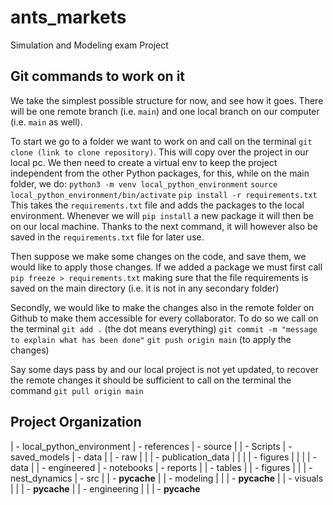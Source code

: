 # ants_markets

Simulation and Modeling exam Project


Git commands to work on it
------------
We take the simplest possible structure for now, and see how it goes. 
There will be one remote branch (i.e. `main`) and one local branch on our 
computer (i.e. `main` as well). 

To start we go to a folder we want to work on and call on the terminal 
`git clone (link to clone repository)`. This will copy over the project in 
our local pc. 
We then need to create a virtual env to keep the project independent from the other
Python packages, for this, while on the main folder, we do:
`python3 -m venv local_python_environment`
`source local_python_environment/bin/activate`
`pip install -r requirements.txt`
This takes the `requirements.txt` file and adds the packages to the local environment. 
Whenever we will `pip install` a new package it will then be on our local machine. Thanks to the next command, 
it will however also be saved in the `requirements.txt` file for later use.

Then suppose we make some changes on the code, and save them, we would 
like to apply those changes. 
If we added a package we must first call 
`pip freeze > requirements.txt`
making sure that the file requirements is saved on the main directory (i.e. it is not in any secondary folder)

Secondly, we would like to make the changes also in the remote folder on Github to make them accessible for every 
collaborator. To do so we call on the terminal
`git add .` (the dot means everything)
`git commit -m "message to explain what has been done"`
`git push origin main` (to apply the changes)

Say some days pass by and our local project is not yet updated, to recover 
the remote changes it should be sufficient to call on the terminal the 
command 
`git pull origin main`


Project Organization
------------

  | - local_python_environment
  | - references
  | - source
  |  | - Scripts
  | - saved_models
  | - data
  |  | - raw
  |  |  | - publication_data
  |  |  |  | - figures
  |  |  |  | - data
  |  | - engineered
  | - notebooks
  | - reports
  |  | - tables
  |  | - figures
  |  |  | - nest_dynamics
  | - src
  |  | - __pycache__
  |  | - modeling
  |  |  | - __pycache__
  |  | - visuals
  |  |  | - __pycache__
  |  | - engineering
  |  |  | - __pycache__
